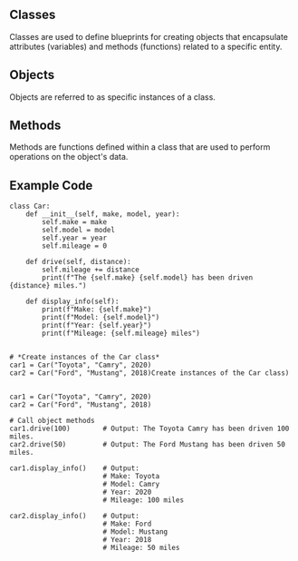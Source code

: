 ## Classes ##

Classes are used to define blueprints for creating objects that encapsulate attributes (variables) and methods (functions) related to a specific entity.

## Objects ##

Objects are referred to as specific instances of a class.

## Methods ##

Methods are functions defined within a class that are used to perform operations on the object's data.

## Example Code ##

```
class Car:
    def __init__(self, make, model, year):
        self.make = make
        self.model = model
        self.year = year
        self.mileage = 0

    def drive(self, distance):
        self.mileage += distance
        print(f"The {self.make} {self.model} has been driven {distance} miles.")

    def display_info(self):
        print(f"Make: {self.make}")
        print(f"Model: {self.model}")
        print(f"Year: {self.year}")
        print(f"Mileage: {self.mileage} miles")
```
```

# *Create instances of the Car class*
car1 = Car("Toyota", "Camry", 2020)
car2 = Car("Ford", "Mustang", 2018)Create instances of the Car class)


car1 = Car("Toyota", "Camry", 2020)
car2 = Car("Ford", "Mustang", 2018)
```
```
# Call object methods
car1.drive(100)        # Output: The Toyota Camry has been driven 100 miles.
car2.drive(50)         # Output: The Ford Mustang has been driven 50 miles.

car1.display_info()    # Output:
                       # Make: Toyota
                       # Model: Camry
                       # Year: 2020
                       # Mileage: 100 miles

car2.display_info()    # Output:
                       # Make: Ford
                       # Model: Mustang
                       # Year: 2018
                       # Mileage: 50 miles     
```



